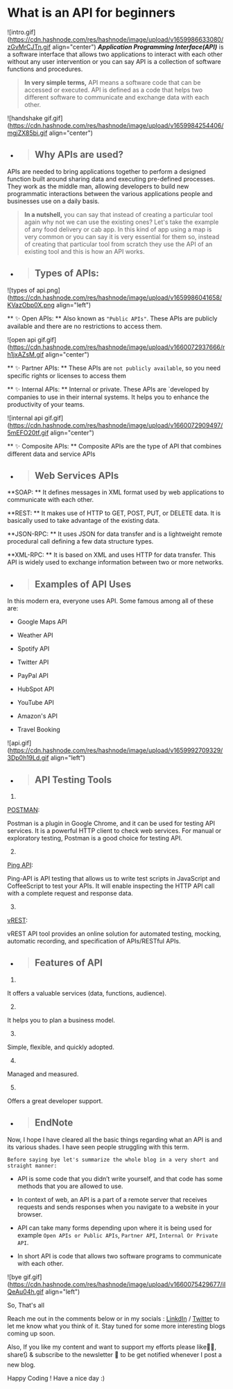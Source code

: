 # What is an API for beginners


![intro.gif](https://cdn.hashnode.com/res/hashnode/image/upload/v1659986633080/zGvMrCJTn.gif align="center")
***Application Programming Interface(API)*** is a software interface that allows two applications to interact with each other without any user intervention or you can say API is a collection of software functions and procedures.

>**In very simple terms,** API means a software code that can be accessed or executed. API is defined as a code that helps two different software to communicate and exchange data with each other.

![handshake gif.gif](https://cdn.hashnode.com/res/hashnode/image/upload/v1659984254406/mgjZX85bi.gif align="center")

- > ## Why APIs are used?

APIs are needed to bring applications together to perform a designed function built around sharing data and executing pre-defined processes. They work as the middle man, allowing developers to build new programmatic interactions between the various applications people and businesses use on a daily basis.

> **In a nutshell,** you can say that instead of creating a particular tool again why not we can use the existing ones? Let's take the example of any food delivery or cab app. In this kind of app using a map is very common or you can say it is very essential for them so, instead of creating that particular tool from scratch they use the API of an existing tool and this is how an API works.

- >##  Types of APIs:


![types of api.png](https://cdn.hashnode.com/res/hashnode/image/upload/v1659986041658/KVazObp0X.png align="left")

** ✨ Open APIs: **
Also known as `"Public APIs"`. These APIs are publicly available and there are no restrictions to access them.


![open api gif.gif](https://cdn.hashnode.com/res/hashnode/image/upload/v1660072937666/rh1jxAZsM.gif align="center")

** ✨ Partner APIs: **
These APIs are `not publicly available`, so you need specific rights or licenses to access them<br>

** ✨ Internal APIs: **
Internal or private. These APIs are `developed by companies to use in their internal systems. It helps you to enhance the productivity of your teams.



![internal api gif.gif](https://cdn.hashnode.com/res/hashnode/image/upload/v1660072909497/5mEFO20tf.gif align="center")

** ✨ Composite APIs: **
Composite APIs are the type of API that combines different data and service APIs


- >## Web Services APIs

**SOAP: **
It defines messages in XML format used by web applications to communicate with each other.

**REST: **
It makes use of HTTP to GET, POST, PUT, or DELETE data. It is basically used to take advantage of the existing data.

**JSON-RPC: **
It uses JSON for data transfer and is a lightweight remote procedural call defining a few data structure types.

**XML-RPC: **
It is based on XML and uses HTTP for data transfer. This API is widely used to exchange information between two or more networks.

- >## Examples of API Uses

In this modern era, everyone uses API. Some famous among all of these are:

- Google Maps API

- Weather API

- Spotify API

- Twitter API

- PayPal API

- HubSpot API

- YouTube API

- Amazon's API

- Travel Booking


![api.gif](https://cdn.hashnode.com/res/hashnode/image/upload/v1659992709329/3Dp0h19Ld.gif align="left")

- > ## API Testing Tools


1. 
 [POSTMAN](https://www.postman.com/):

Postman is a plugin in Google Chrome, and it can be used for testing API services. It is a powerful HTTP client to check web services. For manual or exploratory testing, Postman is a good choice for testing API.

2.
[Ping API](https://ping-api.com/):

Ping-API is API testing that allows us to write test scripts in JavaScript and CoffeeScript to test your APIs. It will enable inspecting the HTTP API call with a complete request and response data.

3.
[vREST](https://vrest.io/):

vREST API tool provides an online solution for automated testing, mocking, automatic recording, and specification of APIs/RESTful APIs.


- > ## Features of API

1.
It offers a valuable services (data, functions, audience).

2.
It helps you to plan a business model.

3.
Simple, flexible, and quickly adopted.

4.
Managed and measured.

5.
Offers a great developer support.

- > ## EndNote

Now, I hope I have cleared all the basic things regarding what an API is and its various shades. I have seen people struggling with this term.

`Before saying bye let's summarize the whole blog in a very short and straight manner:`

- API is some code that you didn’t write yourself, and that code has some methods that you are allowed to use.

- In context of web, an API is a part of a remote server that receives requests and sends responses when you navigate to a website in your browser.

- API can take many forms depending upon where it is being used for example `Open APIs or Public APIs`, `Partner API`, `Internal Or Private API`.

- In short API is code that allows two software programs to communicate with each other.


![bye gif.gif](https://cdn.hashnode.com/res/hashnode/image/upload/v1660075429677/iIQeAu04h.gif align="left")

So, That's all

Reach me out in the comments below or in my socials : [LinkdIn](https://www.linkedin.com/in/maharshi-sinha-78b1001b7) / [Twitter](https://twitter.com/sinha_maharshi) to let me know what you think of it. Stay tuned for some more interesting blogs coming up soon.

Also, If you like my content and want to support my efforts please like👍🏻, share🔃 & subscribe to the newsletter 📩 to be get notified whenever I post a new blog.

Happy Coding !
Have a nice day :)